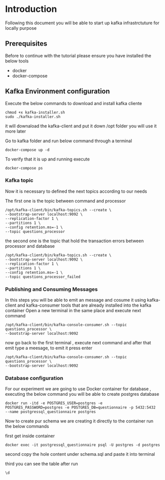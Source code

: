 # Introduction
Following this document you will be able to start up kafka infrastrctuture for locally purpose

## Prerequisites 
Before to continue with the tutorial please ensure you have installed the below tools
- docker
- docker-compose
## Kafka Environment configuration

Execute the below commands to download and install kafka cliente 

```
chmod +x kafka-installer.sh
sudo ./kafka-installer.sh
```

it will downaload the kafka-client and put it down /opt folder you will use it more later

Go to kafka folder and run below command through a terminal
```
docker-compose up -d 
```

To verify that it is up and running execute 
```
docker-compose ps
```

### Kafka topic
Now it is necessary to defined the next topics according to our needs

The first one is the topic between command and processor

```
/opt/kafka-client/bin/kafka-topics.sh --create \
--bootstrap-server localhost:9092 \
--replication-factor 1 \
--partitions 1 \
--config retention.ms=-1 \
--topic questions_processor
```

the second one is the topic that hold the transaction errors between processor and database 

```
/opt/kafka-client/bin/kafka-topics.sh --create \
--bootstrap-server localhost:9092 \
--replication-factor 1 \
--partitions 1 \
--config retention.ms=-1 \
--topic questions_processor_failed
```

### Publishing and Consuming Messages
In this steps you will be able to emit an message and cosume it using kafka-client and kafka-consumer tools that are already installed into the kafka container 
Open a new terminal in the same place and execute next command
```
/opt/kafka-client/bin/kafka-console-consumer.sh --topic questions_processor \
--bootstrap-server localhost:9092
```

now go back to the first terminal , execute next command and after that emit type a meesage, to emit it press enter

```
/opt/kafka-client/bin/kafka-console-consumer.sh --topic questions_processor \
--bootstrap-server localhost:9092
```

### Database configuration

For our experiment we are going to use Docker container for database , executing the below command you will be able to create postgres database

```
docker run -itd -e POSTGRES_USER=postgres -e POSTGRES_PASSWORD=postgres -e POSTGRES_DB=questionnaire -p 5432:5432  --name postgressql_questionnaire postgres
```

Now to create pur schema we are creating it directly to the container run the below commands

first get inside container

```
docker exec -it postgressql_questionnaire psql -U postgres -d postgres
```
second copy the hole content under schema.sql and paste it into terminal 

third you can see the table after run
```
\d 
```
